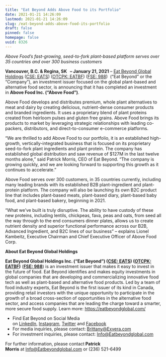 ```yaml
---
title: "Eat Beyond Adds Above Food to its Portfolio"
date: 2021-01-21 14:26:09
lastmod: 2021-01-21 14:26:09
slug: /eat-beyond-adds-above-food-its-portfolio
draft: false
pinned: false
homepage: false
uuid: 8326
---
```

<p><em>Above Food’s fast-growing, seed-to-fork plant-based platform serves over 35 countries and over 300 business customers</em></p>
<p><strong>Vancouver, B.C. & Regina, SK   – January 21, 2021</strong> – <a href="https://eatbeyondglobal.com/">Eat Beyond Global Holdings</a> (<a href="https://thecse.com/en/listings/diversified-industries/eat-beyond-global-holdings-inc">CSE: EATS</a>) (<a href="https://www.otcmarkets.com/stock/EATBF/overview">OTCPK: EATBF</a>) (<a href="https://www.boerse-frankfurt.de/equity/eat-beyond-global-hldgs">FSE: 988</a>)  (“Eat Beyond” or the “Company”), an investment issuer focused on the global plant-based and alternative food sector, is announcing that it has completed an investment in <strong>Above Food Inc. (“Above Food”)</strong>.</p>
<p>Above Food develops and distributes premium, whole plant alternatives to meat and dairy by creating delicious, nutrient-dense consumer products and branded ingredients. It uses a proprietary blend of plant proteins created from heirloom pulses and gluten free grains. Above Food brings its products to market by leveraging strategic relationships with leading co-packers, distributors, and direct-to-consumer e-commerce platforms.</p>
<p>“We are thrilled to add Above Food to our portfolio, it is an established high-growth, vertically-integrated business that is focused on its proprietary seed-to-fork plant ingredients and plant protein. The company has established global distribution and saw revenue of $127M in the last twelve months alone,” said Patrick Morris, CEO of Eat Beyond. “The company is growing quickly, and we are looking forward to supporting this growth as it continues to accelerate.”</p>
<p>Above Food serves over 300 customers, in 35 countries currently, including many leading brands with its established B2B plant-ingredient and plant-protein platform. The company will also be launching its own B2C product line that includes plant-based meats, plant-based diary, plant-based baby food, and plant-based bakery, beginning in 2021.</p>
<p>“What we’ve built is truly disruptive. The ability to have custody of these new proteins, including lentils, chickpeas, fava, peas and oats, from seed all the way through to the end consumers dinner plates, allows us to create nutrient density and superior functional performance across our B2B, Advanced Ingredient, and B2C lines of our business” – explains Lionel Kambeitz, Executive Chairman and Chief Executive Officer of Above Food Corp.</p>
<p><strong>About Eat Beyond Global Holdings </strong></p>
<p><strong>Eat Beyond Global Holdings Inc. (“Eat Beyond”) (<a href="https://thecse.com/en/listings/diversified-industries/eat-beyond-global-holdings-inc">CSE: EATS</a>) (<a href="https://www.otcmarkets.com/stock/EATBF/overview">OTCPK: EATBF</a>)</strong> (<strong><a href="https://www.boerse-frankfurt.de/equity/eat-beyond-global-hldgs">FSE: 988</a></strong>) is an investment issuer that makes it easy to invest in the future of food. Eat Beyond identifies and makes equity investments in global companies that are developing and commercializing innovative food tech as well as plant-based and alternative food products. Led by a team of food industry experts, Eat Beyond is the first issuer of its kind in Canada, providing retail investors with the unique opportunity to participate in the growth of a broad cross-section of opportunities in the alternative food sector, and access companies that are leading the charge toward a smarter, more secure food supply. Learn more: <a href="https://eatbeyondglobal.com/">https://eatbeyondglobal.com/</a> </p>
<ul>
<li>Find Eat Beyond on Social Media on <a href="https://www.linkedin.com/company/eat-beyond-global-holdings">LinkedIn</a>, <a href="https://www.instagram.com/eatbeyondglobal/">Instagram</a>, <a href="http://twitter.com/eatbeyondglobal">Twitter</a> and <a href="https://www.facebook.com/eatbeyondglobal">Facebook</a> </li>
<li>For media inquiries, please contact: <a href="mailto:Brittany@Exvera.com">Brittany@Exvera.com</a></li>
<li>For investment inquiries, please contact: <a href="mailto:Info@Eatbeyondglobal.com">I</a><a href="mailto:Info@Eatbeyondglobal.com">nfo@Eatbeyondglobal.com</a> </li>
</ul>
<p>For further information, please contact<strong> Patrick Morris</strong> at <a href="mailto:Info@Eatbeyondglobal.com">Info@Eatbeyondglobal.com</a> or (236) 521-6499</p>
